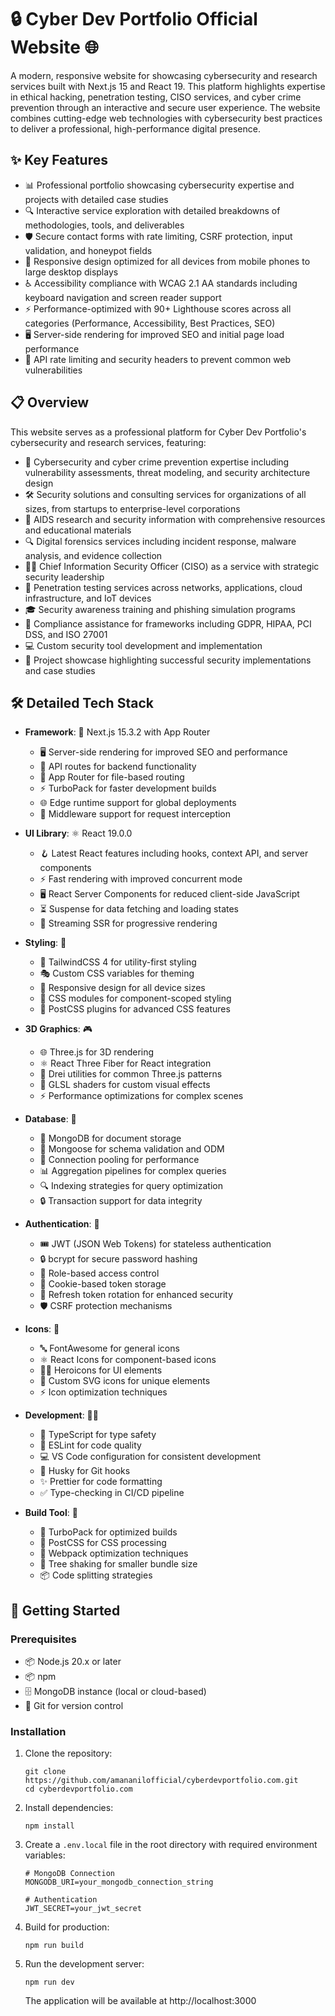 # 🔒 Cyber Dev Portfolio Official Website 🌐

A modern, responsive website for showcasing cybersecurity and research services built with Next.js 15 and React 19. This platform highlights expertise in ethical hacking, penetration testing, CISO services, and cyber crime prevention through an interactive and secure user experience. The website combines cutting-edge web technologies with cybersecurity best practices to deliver a professional, high-performance digital presence.

## ✨ Key Features

- 📊 Professional portfolio showcasing cybersecurity expertise and projects with detailed case studies
- 🔍 Interactive service exploration with detailed breakdowns of methodologies, tools, and deliverables
- 🛡️ Secure contact forms with rate limiting, CSRF protection, input validation, and honeypot fields
- 📱 Responsive design optimized for all devices from mobile phones to large desktop displays
- ♿ Accessibility compliance with WCAG 2.1 AA standards including keyboard navigation and screen reader support
- ⚡ Performance-optimized with 90+ Lighthouse scores across all categories (Performance, Accessibility, Best Practices, SEO)
- 🖥️ Server-side rendering for improved SEO and initial page load performance
- 🔐 API rate limiting and security headers to prevent common web vulnerabilities

## 📋 Overview

This website serves as a professional platform for Cyber Dev Portfolio's cybersecurity and research services, featuring:

- 🔐 Cybersecurity and cyber crime prevention expertise including vulnerability assessments, threat modeling, and security architecture design
- 🛠️ Security solutions and consulting services for organizations of all sizes, from startups to enterprise-level corporations
- 🧪 AIDS research and security information with comprehensive resources and educational materials
- 🔍 Digital forensics services including incident response, malware analysis, and evidence collection
- 👨‍💼 Chief Information Security Officer (CISO) as a service with strategic security leadership
- 🧩 Penetration testing services across networks, applications, cloud infrastructure, and IoT devices
- 🎓 Security awareness training and phishing simulation programs
- 📝 Compliance assistance for frameworks including GDPR, HIPAA, PCI DSS, and ISO 27001
- 💻 Custom security tool development and implementation
- 🎯 Project showcase highlighting successful security implementations and case studies

## 🛠️ Detailed Tech Stack

- **Framework**: 🚀 Next.js 15.3.2 with App Router
  - 🖥️ Server-side rendering for improved SEO and performance
  - 🔄 API routes for backend functionality
  - 📁 App Router for file-based routing
  - ⚡ TurboPack for faster development builds
  - 🌐 Edge runtime support for global deployments
  - 🔄 Middleware support for request interception

- **UI Library**: ⚛️ React 19.0.0
  - 🪝 Latest React features including hooks, context API, and server components
  - ⚡ Fast rendering with improved concurrent mode
  - 🖥️ React Server Components for reduced client-side JavaScript
  - ⏳ Suspense for data fetching and loading states
  - 🌊 Streaming SSR for progressive rendering

- **Styling**: 🎨
  - 💨 TailwindCSS 4 for utility-first styling
  - 🎭 Custom CSS variables for theming
  - 📱 Responsive design for all device sizes
  - 🧩 CSS modules for component-scoped styling
  - 🔧 PostCSS plugins for advanced CSS features

- **3D Graphics**: 🎮
  - 🌐 Three.js for 3D rendering
  - ⚛️ React Three Fiber for React integration
  - 🧰 Drei utilities for common Three.js patterns
  - 🎨 GLSL shaders for custom visual effects
  - ⚡ Performance optimizations for complex scenes

- **Database**: 💾
  - 🍃 MongoDB for document storage
  - 🦔 Mongoose for schema validation and ODM
  - 🔄 Connection pooling for performance
  - 📊 Aggregation pipelines for complex queries
  - 🔍 Indexing strategies for query optimization
  - 🔒 Transaction support for data integrity

- **Authentication**: 🔑
  - 🎟️ JWT (JSON Web Tokens) for stateless authentication
  - 🔒 bcrypt for secure password hashing
  - 👥 Role-based access control
  - 🍪 Cookie-based token storage
  - 🔄 Refresh token rotation for enhanced security
  - 🛡️ CSRF protection mechanisms

- **Icons**: 🎨
  - 🔤 FontAwesome for general icons
  - ⚛️ React Icons for component-based icons
  - 🦸‍♂️ Heroicons for UI elements
  - 🎨 Custom SVG icons for unique elements
  - ⚡ Icon optimization techniques

- **Development**: 👨‍💻
  - 📝 TypeScript for type safety
  - 🧹 ESLint for code quality
  - 💻 VS Code configuration for consistent development
  - 🐶 Husky for Git hooks
  - ✨ Prettier for code formatting
  - ✅ Type-checking in CI/CD pipeline

- **Build Tool**: 🔨
  - 🚀 TurboPack for optimized builds
  - 🎨 PostCSS for CSS processing
  - 🔧 Webpack optimization techniques
  - 🌲 Tree shaking for smaller bundle size
  - 📦 Code splitting strategies

## 🚀 Getting Started

### Prerequisites

- 📦 Node.js 20.x or later
- 📦 npm
- 🗄️ MongoDB instance (local or cloud-based)
- 📝 Git for version control

### Installation

1. Clone the repository:
   ```
   git clone https://github.com/amananilofficial/cyberdevportfolio.com.git
   cd cyberdevportfolio.com
   ```

2. Install dependencies:
   ```
   npm install
   ```

3. Create a `.env.local` file in the root directory with required environment variables:
   ```
   # MongoDB Connection
   MONGODB_URI=your_mongodb_connection_string
   
   # Authentication
   JWT_SECRET=your_jwt_secret
   ```

4. Build for production:
   ```
   npm run build
   ```

5. Run the development server:
   ```
   npm run dev
   ```
   
   The application will be available at http://localhost:3000